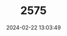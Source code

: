 ---
title: "2575"
category: "Luciobarbus comizo"
draft: false
date: 2024-02-22 13:03:49
languages:
  Spanish; Castilian: ["Barbo comizo"]
  Basque: ["Barbo iberiana"]
  Portuguese: ["Cumba"]
  English: ["Iberian Long-Snout Barbel"]
---